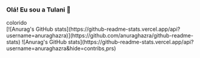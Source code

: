 ### Olá! Eu sou a Tulani 👋

<div>
  <link rel="folha de estilo"   
  "https://cdn.jsdelivr.net/gh/devicons/devicon@v2.15.1/devicon.min.css"> 
  <i class="devicon-css3-plain-wordmark"></i> colorido
</div>
[![Anurag's GitHub stats](https://github-readme-stats.vercel.app/api?username=anuraghazra)](https://github.com/anuraghazra/github-readme-stats)
![Anurag's GitHub stats](https://github-readme-stats.vercel.app/api?username=anuraghazra&hide=contribs,prs)
